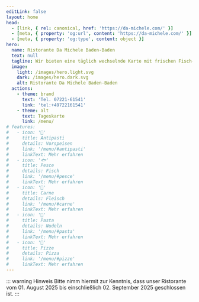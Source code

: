 ```yaml
---
editLink: false
layout: home
head:
  - [link, { rel: canonical, href: 'https://da-michele.com/' }]
  - [meta, { property: 'og:url', content: 'https://da-michele.com/' }]
  - [meta, { property: 'og:type', content: object }]
hero:
  name: Ristorante Da Michele Baden-Baden
  text: null
  tagline: Wir bieten eine täglich wechselnde Karte mit frischen Fisch- und Fleischgerichten sowie den üblichen italienischen Klassikern.
  image:
    light: /images/hero.light.svg
    dark: /images/hero.dark.svg
    alt: Ristorante Da Michele Baden-Baden
  actions:
    - theme: brand
      text: 'Tel. 07221-61541'
      link: 'tel:+49722161541'
    - theme: alt
      text: Tageskarte
      link: /menu/
# features:
#   - icon: '🥗'
#     title: Antipasti
#     details: Vorspeisen
#     link: '/menu/#antipasti'
#     linkText: Mehr erfahren
#   - icon: '🐟'
#     title: Pesce
#     details: Fisch
#     link: '/menu/#pesce'
#     linkText: Mehr erfahren
#   - icon: '🥩'
#     title: Carne
#     details: Fleisch
#     link: '/menu/#carne'
#     linkText: Mehr erfahren
#   - icon: '🍝'
#     title: Pasta
#     details: Nudeln
#     link: '/menu/#pasta'
#     linkText: Mehr erfahren
#   - icon: '🍕'
#     title: Pizze
#     details: Pizza
#     link: '/menu/#pizze'
#     linkText: Mehr erfahren
---
```


::: warning Hinweis
Bitte nimm hiermit zur Kenntnis, dass unser Ristorante vom 01. August 2025 bis einschließlich 02. September 2025 geschlossen ist.
:::
